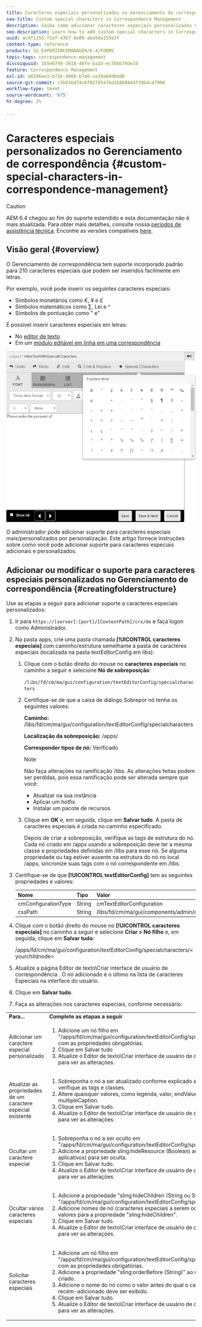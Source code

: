 ```yaml
---
title: Caracteres especiais personalizados no Gerenciamento de correspondência
seo-title: Custom special characters in Correspondence Management
description: Saiba como adicionar caracteres especiais personalizados no Gerenciamento de correspondência.
seo-description: Learn how to add custom special characters in Correspondence Management.
uuid: ac4f1353-f1ef-43b7-8e80-aba56a155e3f
content-type: reference
products: SG_EXPERIENCEMANAGER/6.4/FORMS
topic-tags: correspondence-management
discoiquuid: 1b5e6746-3618-46fe-ba2d-ec76bb79de1d
feature: Correspondence Management
exl-id: a6206ae1-b71b-4066-b7a0-ce39a60d6dd0
source-git-commit: c5b816d74c6f02f85476d16868844f39b4c47996
workflow-type: tm+mt
source-wordcount: '675'
ht-degree: 2%

---
```


# Caracteres especiais personalizados no Gerenciamento de correspondência {#custom-special-characters-in-correspondence-management}

>[!CAUTION]
>
>AEM 6.4 chegou ao fim do suporte estendido e esta documentação não é mais atualizada. Para obter mais detalhes, consulte nossa [períodos de assistência técnica](https://helpx.adobe.com/br/support/programs/eol-matrix.html). Encontre as versões compatíveis [here](https://experienceleague.adobe.com/docs/).

## Visão geral {#overview}

O Gerenciamento de correspondência tem suporte incorporado padrão para 210 caracteres especiais que podem ser inseridos facilmente em letras.

Por exemplo, você pode inserir os seguintes caracteres especiais:

* Símbolos monetários como €, ¥ e £
* Símbolos matemáticos como ∑, Lei e ^
* Símbolos de pontuação como ‟ e&quot;

É possível inserir caracteres especiais em letras:

* No [editor de texto](/help/forms/using/document-fragments.md#createtext)
* Em um [módulo editável em linha em uma correspondência](/help/forms/using/create-correspondence.md#managecontent)

![especialcaractersinilemodule](assets/specialcharactersinlinemodule.png)

O administrador pode adicionar suporte para caracteres especiais mais/personalizados por personalização. Este artigo fornece instruções sobre como você pode adicionar suporte para caracteres especiais adicionais e personalizados.

## Adicionar ou modificar o suporte para caracteres especiais personalizados no Gerenciamento de correspondência {#creatingfolderstructure}

Use as etapas a seguir para adicionar suporte a caracteres especiais personalizados:

1. Ir para `https://[server]:[port]/[ContextPath]/crx/de` e faça logon como Administrador.
1. Na pasta apps, crie uma pasta chamada **[!UICONTROL caracteres especiais]** com caminho/estrutura semelhante à pasta de caracteres especiais (localizada na pasta textEditorConfig em libs):

   1. Clique com o botão direito do mouse no **caracteres especiais** no caminho a seguir e selecione **Nó de sobreposição**:

      `/libs/fd/cm/ma/gui/configuration/textEditorConfig/specialcharacters`

   1. Certifique-se de que a caixa de diálogo Sobrepor nó tenha os seguintes valores:

      **Caminho:** /libs/fd/cm/ma/gui/configuration/textEditorConfig/specialcharacters

      **Localização da sobreposição:** /apps/

      **Corresponder tipos de nó:** Verificado

      >[!NOTE]
      >
      >Não faça alterações na ramificação /libs. As alterações feitas podem ser perdidas, pois essa ramificação pode ser alterada sempre que você:
      >
      >* Atualizar na sua instância
      >* Aplicar um hotfix
      >* Instalar um pacote de recursos


   1. Clique em **OK** e, em seguida, clique em **Salvar tudo**. A pasta de caracteres especiais é criada no caminho especificado.

      Depois de criar a sobreposição, verifique as tags de estrutura do nó. Cada nó criado em /apps usando a sobreposição deve ter a mesma classe e propriedades definidas em /libs para esse nó. Se alguma propriedade ou tag estiver ausente na estrutura do nó no local /apps, sincronize suas tags com o nó correspondente em /libs.

1. Certifique-se de que **[!UICONTROL textEditorConfig]** tem as seguintes propriedades e valores:

   | Nome | Tipo | Valor |
   |---|---|---|
   | cmConfigurationType | String | cmTextEditorConfiguration |
   | cssPath | String | /libs/fd/cm/ma/gui/components/admin/createasset/textcontrol/clientlibs/textcontrol |

1. Clique com o botão direito do mouse no **[!UICONTROL caracteres especiais]** no caminho a seguir e selecione **Criar > Nó filho** e, em seguida, clique em **Salvar tudo**:

   /apps/fd/cm/ma/gui/configuration/textEditorConfig/specialcharacters/&lt;yourchildnode>

1. Atualize a página Editor de texto\Criar interface de usuário de correspondência . O nó adicionado é o último na lista de caracteres Especiais na interface do usuário.
1. Clique em **Salvar tudo**.
1. Faça as alterações nos caracteres especiais, conforme necessário:

<table> 
 <tbody> 
  <tr> 
   <td><strong>Para...</strong></td> 
   <td><strong>Complete as etapas a seguir</strong></td> 
  </tr> 
  <tr> 
   <td>Adicionar um caractere especial personalizado</td> 
   <td> 
    <ol> 
     <li>Adicione um nó filho em "/apps/fd/cm/ma/gui/configuration/textEditorConfig/specialcharacters" com as propriedades obrigatórias.</li> 
     <li>Clique em Salvar tudo</li> 
     <li>Atualize o Editor de texto\Criar interface de usuário de correspondência para ver as alterações.</li> 
    </ol> </td> 
  </tr> 
  <tr> 
   <td>Atualizar as propriedades de um caractere especial existente</td> 
   <td> 
    <ol> 
     <li>Sobreponha o nó a ser atualizado conforme explicado acima e verifique as tags e classes.</li> 
     <li>Altere quaisquer valores, como legenda, valor, endValue e multipleCaption. </li> 
     <li>Clique em Salvar tudo. </li> 
     <li>Atualize o Editor de texto\Criar interface de usuário de correspondência para ver as alterações.</li> 
    </ol> </td> 
  </tr> 
  <tr> 
   <td>Ocultar um caractere especial</td> 
   <td> 
    <ol> 
     <li>Sobreponha o nó a ser oculto em "/apps/fd/cm/ma/gui/configuration/textEditorConfig/specialcharacters"</li> 
     <li>Adicione a propriedade sling:hideResource (Boolean) ao nó (em aplicativos) para ser oculta. </li> 
     <li>Clique em Salvar tudo. </li> 
     <li>Atualize o Editor de texto\Criar interface de usuário de correspondência para ver as alterações.<br /> </li> 
    </ol> </td> 
  </tr> 
  <tr> 
   <td>Ocultar vários caracteres especiais</td> 
   <td> 
    <ol> 
     <li>Adicione a propriedade "sling:hideChildren (String ou String[])" para "/apps/fd/cm/ma/gui/configuration/textEditorConfig/specialcharacter". </li> 
     <li>Adicione nomes de nó (caracteres especiais a serem ocultos) como valores para a propriedade "sling:hideChildren". </li> 
     <li>Clique em Salvar tudo. </li> 
     <li>Atualize o Editor de texto\Criar interface de usuário de correspondência para ver as alterações.<br /> </li> 
    </ol> </td> 
  </tr> 
  <tr> 
   <td>Solicitar caracteres especiais</td> 
   <td> 
    <ol> 
     <li>Adicione um nó filho em "/apps/fd/cm/ma/gui/configuration/textEditorConfig/specialcharacters" com as propriedades obrigatórias. </li> 
     <li>Adicione a propriedade "sling:orderBefore (String)" ao nó filho recém-criado. </li> 
     <li>Adicione o nome do nó como o valor antes do qual o caractere especial recém-adicionado deve ser exibido. </li> 
     <li>Clique em Salvar tudo. </li> 
     <li>Atualize o Editor de texto\Criar interface de usuário de correspondência para ver as alterações.<br /> </li> 
    </ol> </td> 
  </tr> 
 </tbody> 
</table>
